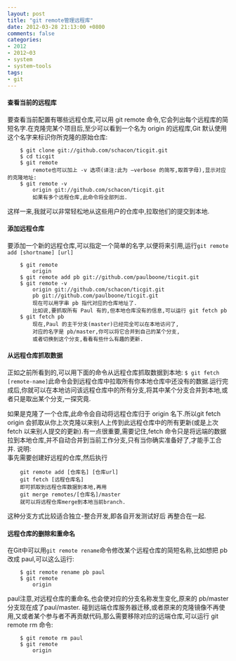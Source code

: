 ```yaml
---
layout: post
title: "git remote管理远程库"
date: 2012-03-28 21:13:00 +0800
comments: false
categories:
- 2012
- 2012~03
- system
- system~tools
tags:
- git
---
```

#### 查看当前的远程库
要查看当前配置有哪些远程仓库,可以用 git remote 命令,它会列出每个远程库的简短名字.在克隆完某个项目后,至少可以看到一个名为 origin 的远程库,Git 默认使用这个名字来标识你所克隆的原始仓库:
```
	$ git clone git://github.com/schacon/ticgit.git
	$ cd ticgit
	$ git remote
		remote也可以加上 -v 选项(译注:此为 –verbose 的简写,取首字母),显示对应的克隆地址:
	$ git remote -v
		origin git://github.com/schacon/ticgit.git
		如果有多个远程仓库,此命令将全部列出.
```
这样一来,我就可以非常轻松地从这些用户的仓库中,拉取他们的提交到本地.
#### 添加远程仓库
要添加一个新的远程仓库,可以指定一个简单的名字,以便将来引用,运行`git remote add [shortname] [url]`
```
	$ git remote
		origin
	$ git remote add pb git://github.com/paulboone/ticgit.git
	$ git remote -v
		origin git://github.com/schacon/ticgit.git
		pb git://github.com/paulboone/ticgit.git
		现在可以用字串 pb 指代对应的仓库地址了.
		比如说,要抓取所有 Paul 有的,但本地仓库没有的信息,可以运行 git fetch pb
	$ git fetch pb
		现在,Paul 的主干分支(master)已经完全可以在本地访问了,
		对应的名字是 pb/master,你可以将它合并到自己的某个分支,
		或者切换到这个分支,看看有些什么有趣的更新.
```

#### 从远程仓库抓取数据
正如之前所看到的,可以用下面的命令从远程仓库抓取数据到本地:
`$ git fetch [remote-name]`此命令会到远程仓库中拉取所有你本地仓库中还没有的数据.运行完成后,你就可以在本地访问该远程仓库中的所有分支,将其中某个分支合并到本地,或者只是取出某个分支,一探究竟.

如果是克隆了一个仓库,此命令会自动将远程仓库归于 origin 名下.所以git fetch origin 会抓取从你上次克隆以来别人上传到此远程仓库中的所有更新(或是上次 fetch 以来别人提交的更新).有一点很重要,需要记住,fetch 命令只是将远端的数据拉到本地仓库,并不自动合并到当前工作分支,只有当你确实准备好了,才能手工合并.
说明:  
	事先需要创建好远程的仓库,然后执行  
```
	git remote add [仓库名] [仓库url]  
	git fetch [远程仓库名]  
	即可抓取到远程仓库数据到本地,再用  
	git merge remotes/[仓库名]/master 
	就可以将远程仓库merge到本地当前branch.
```
这种分支方式比较适合独立-整合开发,即各自开发测试好后 再整合在一起.

#### 远程仓库的删除和重命名
在Git中可以用`git remote rename`命令修改某个远程仓库的简短名称,比如想把 pb 改成 paul,可以这么运行:
```
	$ git remote rename pb paul
	$ git remote
		origin
```
paul注意,对远程仓库的重命名,也会使对应的分支名称发生变化,原来的 pb/master 分支现在成了paul/master.
碰到远端仓库服务器迁移,或者原来的克隆镜像不再使用,又或者某个参与者不再贡献代码,那么需要移除对应的远端仓库,可以运行 git remote rm 命令:
```
	$ git remote rm paul
	$ git remote
		origin
```

